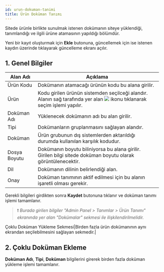 ```yaml
---
id: urun-dokuman-tanimi
title: Ürün Doküman Tanımı
---
```


Sitede ürünle birlikte sunulmak istenen dokümanın siteye yüklendiği, tanımlandığı ve ilgili ürüne atamasının yapıldığı bölümdür. 


Yeni bir kayıt oluşturmak için **Ekle** butonuna, güncellemek için ise istenen kaydın üzerinde tıklayarak güncelleme ekranı açılır. 


## 1. Genel Bilgiler

|Alan Adı|Açıklama|
|--|--|
|Ürün Kodu|Dokümanın atamacağı ürünün kodu bu alana girilir.|
|Ürün|Kodu girilen ürünün sistemden seçilceği alandır. Alanın sağ tarafında yer alan ![](https://snag.gy/1L3zat.jpg) ikonu tıklanarak seçim işlemi yapılır.|
|Doküman Adı|Yüklenecek dokümanın adı bu alan girilir.|
|Tipi| Dokümanların gruplanmasını sağlayan alandır.|
|Doküman|Ürün grubunun dış sistemlerden aktarıldığı durumda kullanılan karşılık kodudur.|
|Dosya Boyutu|Dokümanın boyutu biliniyorsa bu alana girilir. Girilen bilgi sitede doküman boyutu olarak görüntülenecektir.|
|Dil|Dokümanın dilinin belirlendiği alan.|
|Onay|Doküman tanımının aktif edilmesi için bu alanın işaretli olması gerekir.|

Gerekli bilgileri girdikten sonra **Kaydet** butonuna tıklanır ve doküman tanımı işlemi tamamlanır.

> ❗️ _Burada girilen bilgiler "Admin Panel > Tanımlar > Ürün Tanımı" ekranında yer alan "Dokümalar" sekmesi ile ilişkilendirilmelidir._


Çoklu Doküman Yükleme Sekmesi|Birden fazla ürün dokümanının aynı ekrandan seçilebilmesini sağlayan sekmedir.|
<br>
## 2. Çoklu Doküman Ekleme
**Doküman Adı**, **Tipi**, **Doküman** bilgilerini girerek birden fazla doküman yükleme işlemi tamamlanır.

